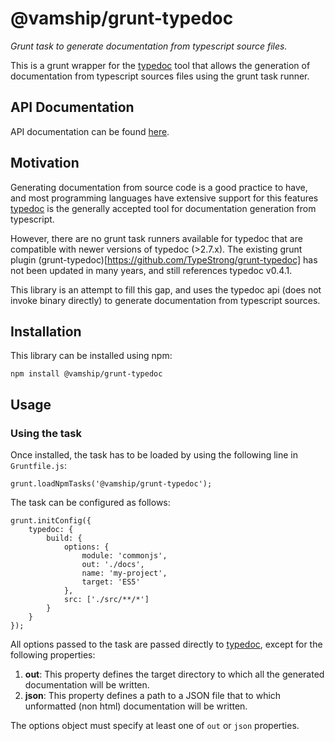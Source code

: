 # @vamship/grunt-typedoc

_Grunt task to generate documentation from typescript source files._

This is a grunt wrapper for the [typedoc](http://typedoc.org) tool that allows
the generation of documentation from typescript sources files using the grunt
task runner.

## API Documentation

API documentation can be found [here](https://vamship.github.io/grunt-typedoc).

## Motivation

Generating documentation from source code is a good practice to have, and most
programming languages have extensive support for this features
[typedoc](http://typedoc.org) is the generally accepted tool for documentation
generation from typescript.

However, there are no grunt task runners available for typedoc that are
compatible with newer versions of typedoc (>2.7.x). The existing grunt plugin
(grunt-typedoc)[https://github.com/TypeStrong/grunt-typedoc] has not been
updated in many years, and still references typedoc v0.4.1.

This library is an attempt to fill this gap, and uses the typedoc api (does not
invoke binary directly) to generate documentation from typescript sources.

## Installation

This library can be installed using npm:

```
npm install @vamship/grunt-typedoc
```

## Usage

### Using the task

Once installed, the task has to be loaded by using the following line in
`Gruntfile.js`:

```
grunt.loadNpmTasks('@vamship/grunt-typedoc');
```

The task can be configured as follows:

```
grunt.initConfig({
    typedoc: {
        build: {
            options: {
                module: 'commonjs',
                out: './docs',
                name: 'my-project',
                target: 'ES5'
            },
            src: ['./src/**/*']
        }
    }
});
```

All options passed to the task are passed directly to
[typedoc](http://typedoc.org), except for the following properties:

1.  **out**: This property defines the target directory to which all the
    generated documentation will be written.
2.  **json**: This property defines a path to a JSON file that to which
    unformatted (non html) documentation will be written.

The options object must specify at least one of `out` or `json` properties.
